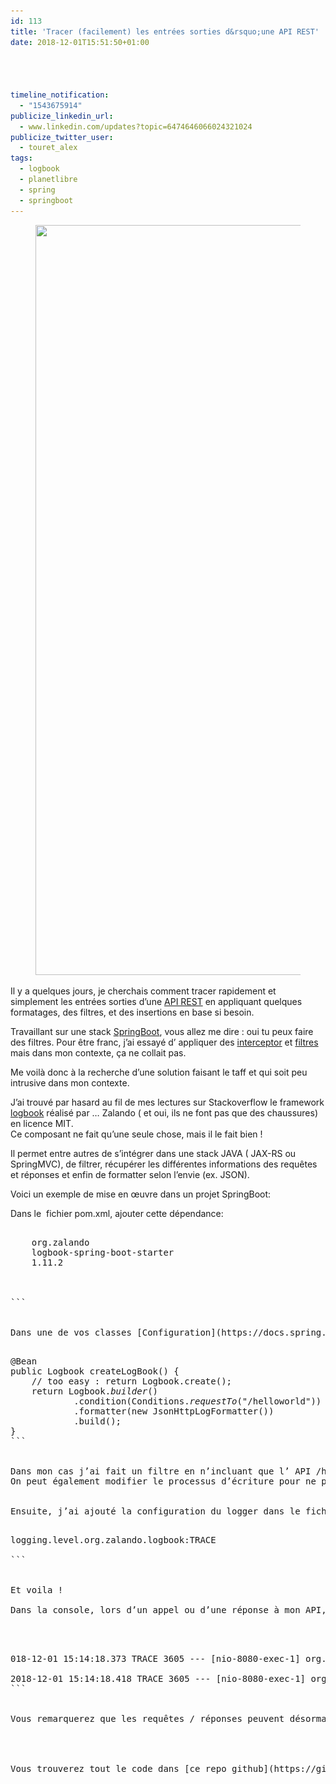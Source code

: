 ```yaml
---
id: 113
title: 'Tracer (facilement) les entrées sorties d&rsquo;une API REST'
date: 2018-12-01T15:51:50+01:00




timeline_notification:
  - "1543675914"
publicize_linkedin_url:
  - www.linkedin.com/updates?topic=6474646066024321024
publicize_twitter_user:
  - touret_alex
tags:
  - logbook
  - planetlibre
  - spring
  - springboot
---
```

<figure class="wp-block-image"><img loading="lazy" width="1200" height="1200" src="/assets/images/2018/12/street_city_people_blackandwhite_bw_man_detail_project-248333-jpgd.jpeg" alt="" class="wp-image-115" srcset="/assets/images/2018/12/street_city_people_blackandwhite_bw_man_detail_project-248333-jpgd.jpeg 1200w, /assets/images/2018/12/street_city_people_blackandwhite_bw_man_detail_project-248333-jpgd-300x300.jpeg 300w, /assets/images/2018/12/street_city_people_blackandwhite_bw_man_detail_project-248333-jpgd-1024x1024.jpeg 1024w, /assets/images/2018/12/street_city_people_blackandwhite_bw_man_detail_project-248333-jpgd-150x150.jpeg 150w, /assets/images/2018/12/street_city_people_blackandwhite_bw_man_detail_project-248333-jpgd-768x768.jpeg 768w" sizes="(max-width: 1200px) 100vw, 1200px" /></figure> 

Il y a quelques jours, je cherchais comment tracer rapidement et simplement les entrées sorties d&rsquo;une [API REST](https://fr.wikipedia.org/wiki/Representational_state_transfer) en appliquant quelques formatages, des filtres, et des insertions en base si besoin.

Travaillant sur une stack [SpringBoot](https://spring.io/projects/spring-boot), vous allez me dire : oui tu peux faire des filtres. Pour être franc, j&rsquo;ai essayé d&rsquo; appliquer des [interceptor](https://www.baeldung.com/spring-mvc-handlerinterceptor) et [filtres](https://www.baeldung.com/spring-boot-add-filter) mais dans mon contexte, ça ne collait pas.

Me voilà donc à la recherche d&rsquo;une solution faisant le taff et qui soit peu intrusive dans mon contexte. 

J&rsquo;ai trouvé par hasard au fil de mes lectures sur Stackoverflow le framework [logbook](https://github.com/zalando/logbook) réalisé par &#8230; Zalando ( et oui, ils ne font pas que des chaussures) en licence MIT.   
Ce composant ne fait qu&rsquo;une seule chose, mais il le fait bien ! 

Il permet entre autres de s&rsquo;intégrer dans une stack JAVA ( JAX-RS ou SpringMVC), de filtrer, récupérer les différentes informations des requêtes et réponses et enfin de formatter selon l&rsquo;envie (ex. JSON).  
  
Voici un exemple de mise en œuvre dans un projet SpringBoot:

Dans le  fichier pom.xml, ajouter cette dépendance:

<pre class="wp-block-preformatted"><dependency><br />    <groupId>org.zalando</groupId><br />    <artifactId>logbook-spring-boot-starter</artifactId><br />    <version>1.11.2</version><br /></dependency><br /><br />
```


Dans une de vos classes [Configuration](https://docs.spring.io/spring-framework/docs/current/javadoc-api/org/springframework/context/annotation/Configuration.html), définir la factory de Logbook

<pre class="wp-block-preformatted">@Bean<br />public Logbook createLogBook() {<br />    // too easy : return Logbook.create();<br />    return Logbook.<em>builder</em>()<br />            .condition(Conditions.<em>requestTo</em>("/helloworld"))<br />            .formatter(new JsonHttpLogFormatter())<br />            .build();<br />}
```


Dans mon cas j&rsquo;ai fait un filtre en n&rsquo;incluant que l&rsquo; API /helloworld et j&rsquo;ai formatté en JSON.  
On peut également modifier le processus d&rsquo;écriture pour ne pas écrire dans un fichier mais en base par ex.  


Ensuite, j&rsquo;ai ajouté la configuration du logger dans le fichier application.properties

<pre class="wp-block-preformatted">logging.level.org.zalando.logbook:TRACE<br />
```


Et voila ! 

Dans la console, lors d&rsquo;un appel ou d&rsquo;une réponse à mon API, j&rsquo;ai le message suivant :



<pre class="wp-block-preformatted">018-12-01 15:14:18.373 TRACE 3605 --- [nio-8080-exec-1] org.zalando.logbook.Logbook              : {"origin":"remote","type":"request","correlation":"c6b345013835273f","protocol":"HTTP/1.1","remote":"127.0.0.1","method":"GET","uri":"http://127.0.0.1:8080/helloworld","headers":{"accept":["<em>/</em>"],"host":["127.0.0.1:8080"],"user-agent":["curl/7.52.1"]}}<br />
2018-12-01 15:14:18.418 TRACE 3605 --- [nio-8080-exec-1] org.zalando.logbook.Logbook              : {"origin":"local","type":"response","correlation":"c6b345013835273f","duration":48,"protocol":"HTTP/1.1","status":200,"headers":{"Content-Length":["11"],"Content-Type":["text/plain;charset=UTF-8"],"Date":["Sat, 01 Dec 2018 14:14:18 GMT"]},"body":"Hello world"}
```


Vous remarquerez que les requêtes / réponses peuvent désormais être associés grâce à un identifiant de corrélation. On peut facilement déterminer le temps de traitement d&rsquo;une requête ou encore faciliter les recherches.  




Vous trouverez tout le code dans [ce repo github](https://github.com/littlewing/demo-logbook).